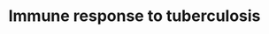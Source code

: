 ---
annotations:
- id: DOID:399
  parent: disease by infectious agent
  type: Disease Ontology
  value: tuberculosis
- id: PW:0000023
  parent: regulatory pathway
  type: Pathway Ontology
  value: immune response pathway
authors:
- Andra
- Egonw
- Khanspers
- Eweitz
citedin:
- link: PMC7756074
  title: A Network-Based Analysis Reveals the Mechanism Underlying Vitamin D in Suppressing
    Cytokine Storm and Virus in SARS-CoV-2 Infection (2020)
- link: PMC9537444
  title: Bioinformatics and systems-biology analysis to determine the effects of Coronavirus
    disease 2019 on patients with allergic asthma (2022)
- link: 10.3389/fcimb.2023.1280223
  title: Discovering common pathogenetic processes between COVID-19 and tuberculosis
    by bioinformatics and system biology approach (2023)
- link: 10.1155/2022/3515001
  title: Combination of Enrichment Using Gene Ontology and Transcriptomic Analysis
    Revealed Contribution of Interferon Signaling to Severity of COVID-19 (2022)
- link: 10.3390/ijms25115731
  title: Longitudinal Neuropathological Consequences of Extracranial Radiation Therapy
    in Mice (2024)
- link: 10.1016/j.bbrep.2023.101602
  title: Statistical and network analyses reveal mechanisms for the enhancement of
    macrophage immunity by manganese in Mycobacterium tuberculosis infection (2024)
- link: 10.3390/pathogens12111373
  title: Transcriptional Profiling of SARS-CoV-2-Infected Calu-3 Cells Reveals Immune-Related
    Signaling Pathways (2024)
communities: []
description: 'This pathway diagram is derived from Figure 6c in "The human immune
  response to tuberculosis and its treatment: a view from the blood" (PMID: 25703554,
  [https://www.ncbi.nlm.nih.gov/pmc/articles/PMC4368415 PMC4368415]). Proteins on
  this pathway have targeted assays available via the [https://assays.cancer.gov/available_assays?wp_id=WP4197
  CPTAC Assay Portal].'
last-edited: 2024-07-18
ndex: ab358379-8b69-11eb-9e72-0ac135e8bacf
organisms:
- Homo sapiens
redirect_from:
- /index.php/Pathway:WP4197
- /instance/WP4197
- /instance/WP4197_r134252
revision: r134252
schema-jsonld:
- '@context': https://schema.org/
  '@id': https://wikipathways.github.io/pathways/WP4197.html
  '@type': Dataset
  creator:
    '@type': Organization
    name: WikiPathways
  description: 'This pathway diagram is derived from Figure 6c in "The human immune
    response to tuberculosis and its treatment: a view from the blood" (PMID: 25703554,
    [https://www.ncbi.nlm.nih.gov/pmc/articles/PMC4368415 PMC4368415]). Proteins on
    this pathway have targeted assays available via the [https://assays.cancer.gov/available_assays?wp_id=WP4197
    CPTAC Assay Portal].'
  keywords:
  - IFI35
  - IFIT1
  - IFIT3
  - IFITM1
  - IFNAR1
  - IFNAR2
  - IFNGR1
  - IFNGR2
  - IRF1
  - IRF9
  - JAK1
  - JAK2
  - MX1
  - OAS1
  - PIAS1
  - PSMB8
  - PTPN2
  - SOCS1
  - STAT1
  - STAT2
  - TAP1
  - TYK2
  license: CC0
  name: Immune response to tuberculosis
seo: CreativeWork
title: Immune response to tuberculosis
wpid: WP4197
---